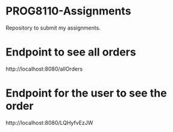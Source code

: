 # PROG8110-Assignments
Repository to submit my assignments.

# Endpoint to see all orders 
http://localhost:8080/allOrders

# Endpoint for the user to see the order
http://localhost:8080/LQHyfvEzJW
